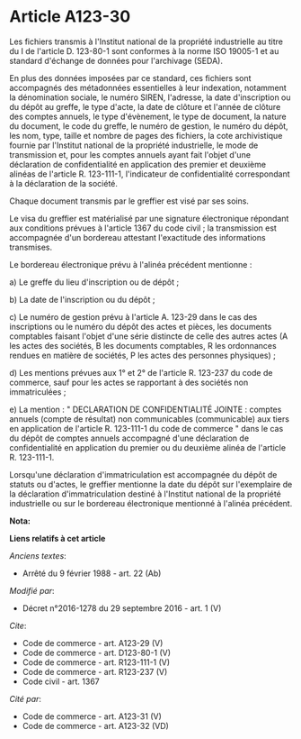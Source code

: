 # Article A123-30

Les fichiers transmis à l'Institut national de la propriété industrielle au titre du I de l'article D. 123-80-1 sont
conformes à la norme ISO 19005-1 et au standard d'échange de données pour l'archivage (SEDA). 

En plus des données imposées par ce standard, ces fichiers sont accompagnés des métadonnées essentielles à leur indexation,
notamment la dénomination sociale, le numéro SIREN, l'adresse, la date d'inscription ou du dépôt au greffe, le type d'acte,
la date de clôture et l'année de clôture des comptes annuels, le type d'évènement, le type de document, la nature du
document, le code du greffe, le numéro de gestion, le numéro du dépôt, les nom, type, taille et nombre de pages des fichiers,
la cote archivistique fournie par l'Institut national de la propriété industrielle, le mode de transmission et, pour les
comptes annuels ayant fait l'objet d'une déclaration de confidentialité en application des premier et deuxième alinéas de
l'article R. 123-111-1, l'indicateur de confidentialité correspondant à la déclaration de la société. 

Chaque document transmis par le greffier est visé par ses soins. 

Le visa du greffier est matérialisé par une signature électronique répondant aux conditions prévues à l'article 1367 du code
civil ; la transmission est accompagnée d'un bordereau attestant l'exactitude des informations transmises. 

Le bordereau électronique prévu à l'alinéa précédent mentionne : 

a) Le greffe du lieu d'inscription ou de dépôt ; 

b) La date de l'inscription ou du dépôt ; 

c) Le numéro de gestion prévu à l'article A. 123-29 dans le cas des inscriptions ou le numéro du dépôt des actes et pièces,
les documents comptables faisant l'objet d'une série distincte de celle des autres actes (A les actes des sociétés, B les
documents comptables, R les ordonnances rendues en matière de sociétés, P les actes des personnes physiques) ; 

d) Les mentions prévues aux 1° et 2° de l'article R. 123-237 du code de commerce, sauf pour les actes se rapportant à des
sociétés non immatriculées ; 

e) La mention : " DECLARATION DE CONFIDENTIALITÉ JOINTE : comptes annuels (compte de résultat) non communicables
(communicable) aux tiers en application de l'article R. 123-111-1 du code de commerce " dans le cas du dépôt de comptes
annuels accompagné d'une déclaration de confidentialité en application du premier ou du deuxième alinéa de l'article R.
123-111-1. 

Lorsqu'une déclaration d'immatriculation est accompagnée du dépôt de statuts ou d'actes, le greffier mentionne la date du
dépôt sur l'exemplaire de la déclaration d'immatriculation destiné à l'Institut national de la propriété industrielle ou sur
le bordereau électronique mentionné à l'alinéa précédent.

**Nota:**



**Liens relatifs à cet article**

_Anciens textes_:

  - Arrêté du 9 février 1988 - art. 22 (Ab)

_Modifié par_:

  - Décret n°2016-1278 du 29 septembre 2016 - art. 1 (V)

_Cite_:

  - Code de commerce - art. A123-29 (V)
  - Code de commerce - art. D123-80-1 (V)
  - Code de commerce - art. R123-111-1 (V)
  - Code de commerce - art. R123-237 (V)
  - Code civil - art. 1367

_Cité par_:

  - Code de commerce - art. A123-31 (V)
  - Code de commerce - art. A123-32 (VD)

